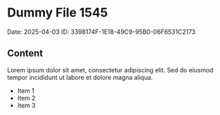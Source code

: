 # Dummy File 1545

Date: 2025-04-03
ID: 3398174F-1E18-49C9-95B0-06F6531C2173

## Content

Lorem ipsum dolor sit amet, consectetur adipiscing elit.
Sed do eiusmod tempor incididunt ut labore et dolore magna aliqua.

* Item 1
* Item 2
* Item 3
